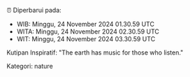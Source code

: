 ⏰ Diperbarui pada:
- WIB: Minggu, 24 November 2024 01.30.59 UTC
- WITA: Minggu, 24 November 2024 02.30.59 UTC
- WIT: Minggu, 24 November 2024 03.30.59 UTC

Kutipan Inspiratif:
"The earth has music for those who listen."


Kategori: nature

